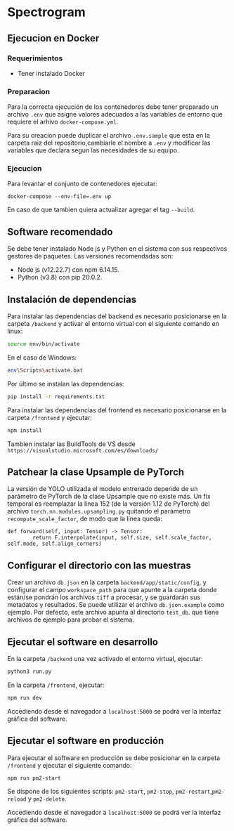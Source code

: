 # Spectrogram

## Ejecucion en Docker

### Requerimientos

- Tener instalado Docker

### Preparacion

Para la correcta ejecución de los contenedores debe tener preparado un archivo `.env` que asigne valores adecuados a las variables de entorno que requiere el arhivo `docker-compose.yml`.

Para su creacion puede duplicar el archivo `.env.sample` que esta en la carpeta raiz del repositorio,cambiarle el nombre a `.env` y modificar las variables que declara segun las necesidades de su equipo.

### Ejecucion

Para levantar el conjunto de contenedores ejecutar:
```
docker-compose --env-file=.env up
```
En caso de que tambien quiera actualizar agregar el tag `--build`.


## Software recomendado

Se debe tener instalado Node js y Python en el sistema con sus respectivos gestores de paquetes. Las versiones recomendadas son:

- Node js (v12.22.7) con npm 6.14.15.
- Python (v3.8) con pip 20.0.2.

## Instalación de dependencias

Para instalar las dependencias del backend es necesario posicionarse en la carpeta `/backend` y activar el entorno virtual con el siguiente comando en linux:

```bash
source env/bin/activate
```

En el caso de Windows:

```bash
env\Scripts\activate.bat
```

Por último se instalan las dependencias:

```bash
pip install -r requirements.txt
```

Para instalar las dependencias del frontend es necesario posicionarse en la carpeta `/frontend` y ejecutar:

```bash
npm install
```

Tambien instalar las BuildTools de VS desde `https://visualstudio.microsoft.com/es/downloads/`


## Patchear la clase Upsample de PyTorch

La versión de YOLO utilizada el modelo entrenado depende de un parámetro de PyTorch de la clase Upsample que no existe más. Un fix temporal es reemplazar la línea 152 (de la versión 1.12 de PyTorch) del archivo `torch.nn.modules.upsampling.py` quitando el parámetro `recompute_scale_factor`, de modo que la línea queda:

````
def forward(self, input: Tensor) -> Tensor:
        return F.interpolate(input, self.size, self.scale_factor, self.mode, self.align_corners)
````

## Configurar el directorio con las muestras

Crear un archivo `db.json` en la carpeta `backend/app/static/config`, y configurar el campo `workspace_path` para que apunte a la carpeta donde están/se pondrán los archivos `tiff` a procesar, y se guardarán sus metadatos y resultados. Se puede utilizar el archivo `db.json.example` como ejemplo. Por defecto, este archivo apunta al directorio `test_db`. que tiene archivos de ejemplo para probar el sistema.


## Ejecutar el software en desarrollo

En la carpeta `/backend` una vez activado el entorno virtual, ejecutar:

```bash
python3 run.py
```

En la carpeta `/frontend`, ejecutar:

```bash
npm run dev
```

Accediendo desde el navegador a `localhost:5000` se podrá ver la interfaz gráfica del software.

## Ejecutar el software en producción
Para ejecutar el software en producción se debe posicionar en la carpeta `/frontend` y ejecutar el siguiente comando:
```bash
npm run pm2-start
```
Se dispone de los siguientes scripts: `pm2-start`, `pm2-stop`, `pm2-restart`,`pm2-reload` y `pm2-delete`.

Accediendo desde el navegador a `localhost:5000` se podrá ver la interfaz gráfica del software.